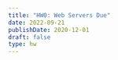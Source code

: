 ```yaml
---
title: "HW0: Web Servers Due"
date: 2022-09-21
publishDate: 2020-12-01
draft: false
type: hw
---
```

